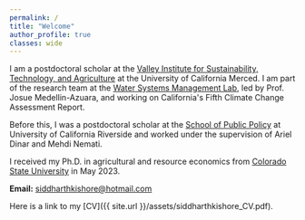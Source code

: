 ```yaml
---
permalink: /
title: "Welcome"
author_profile: true
classes: wide
---
```


I am a postdoctoral scholar at the [Valley Institute for Sustainability, Technology, and Agriculture](https://vista.ucmerced.edu/) at the University of California Merced. I am part of the research team at the [Water Systems Management Lab](https://wsm.ucmerced.edu/), led by Prof. Josue Medellin-Azuara, and working on California's Fifth Climate Change Assessment Report.  

Before this, I was a postdoctoral scholar at the [School of Public Policy](https://waterdialogue.ucr.edu/ariel-dinar-climate-change) at University of California Riverside and worked under the supervision of Ariel Dinar and Mehdi Nemati.

I received my Ph.D. in agricultural and resource economics from [Colorado State University](https://agsci.colostate.edu/dare/) in May 2023.

<b>Email:</b> siddharthkishore@hotmail.com

Here is a link to my [CV]({{ site.url }}/assets/siddharthkishore_CV.pdf).

